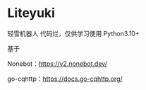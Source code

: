# Liteyuki
轻雪机器人
代码烂，仅供学习使用
Python3.10+

基于

Nonebot：https://v2.nonebot.dev/

go-cqhttp：https://docs.go-cqhttp.org/

